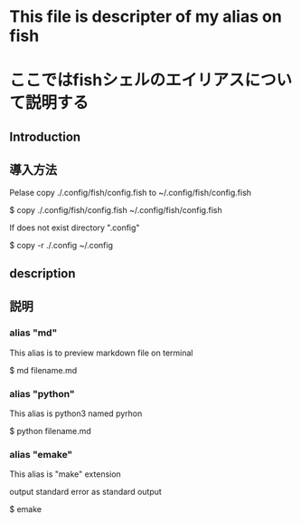 # This file is descripter of my alias on fish
# ここではfishシェルのエイリアスについて説明する

## Introduction
## 導入方法

Pelase copy ./.config/fish/config.fish to ~/.config/fish/config.fish

$ copy ./.config/fish/config.fish ~/.config/fish/config.fish

If does not exist directory ".config"

$ copy -r ./.config ~/.config 

## description
## 説明

### alias "md"

This alias is to preview markdown file on terminal

$ md filename.md

### alias "python"

This alias is python3 named pyrhon

$ python filename.md

### alias "emake"

This alias is "make" extension

output standard error as standard output

$ emake

